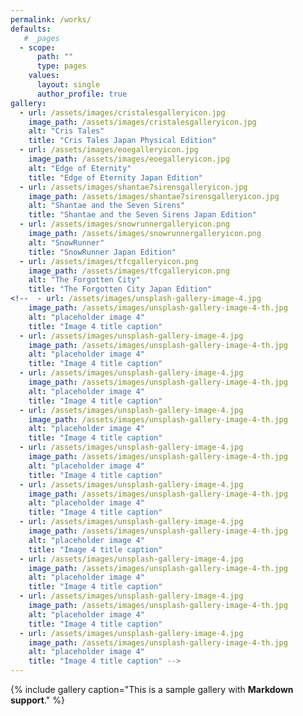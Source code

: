 ```yaml
---
permalink: /works/
defaults:
   # _pages
  - scope:
      path: ""
      type: pages
    values:
      layout: single
      author_profile: true
gallery:
  - url: /assets/images/cristalesgalleryicon.jpg
    image_path: /assets/images/cristalesgalleryicon.jpg
    alt: "Cris Tales"
    title: "Cris Tales Japan Physical Edition"
  - url: /assets/images/eoegalleryicon.jpg
    image_path: /assets/images/eoegalleryicon.jpg
    alt: "Edge of Eternity"
    title: "Edge of Eternity Japan Edition"
  - url: /assets/images/shantae7sirensgalleryicon.jpg
    image_path: /assets/images/shantae7sirensgalleryicon.jpg
    alt: "Shantae and the Seven Sirens"
    title: "Shantae and the Seven Sirens Japan Edition"
  - url: /assets/images/snowrunnergalleryicon.png
    image_path: /assets/images/snowrunnergalleryicon.png
    alt: "SnowRunner"
    title: "SnowRunner Japan Edition"
  - url: /assets/images/tfcgalleryicon.png
    image_path: /assets/images/tfcgalleryicon.png
    alt: "The Forgotten City"
    title: "The Forgotten City Japan Edition"
<!--  - url: /assets/images/unsplash-gallery-image-4.jpg
    image_path: /assets/images/unsplash-gallery-image-4-th.jpg
    alt: "placeholder image 4"
    title: "Image 4 title caption"
  - url: /assets/images/unsplash-gallery-image-4.jpg
    image_path: /assets/images/unsplash-gallery-image-4-th.jpg
    alt: "placeholder image 4"
    title: "Image 4 title caption"
  - url: /assets/images/unsplash-gallery-image-4.jpg
    image_path: /assets/images/unsplash-gallery-image-4-th.jpg
    alt: "placeholder image 4"
    title: "Image 4 title caption"
  - url: /assets/images/unsplash-gallery-image-4.jpg
    image_path: /assets/images/unsplash-gallery-image-4-th.jpg
    alt: "placeholder image 4"
    title: "Image 4 title caption"
  - url: /assets/images/unsplash-gallery-image-4.jpg
    image_path: /assets/images/unsplash-gallery-image-4-th.jpg
    alt: "placeholder image 4"
    title: "Image 4 title caption"
  - url: /assets/images/unsplash-gallery-image-4.jpg
    image_path: /assets/images/unsplash-gallery-image-4-th.jpg
    alt: "placeholder image 4"
    title: "Image 4 title caption"
  - url: /assets/images/unsplash-gallery-image-4.jpg
    image_path: /assets/images/unsplash-gallery-image-4-th.jpg
    alt: "placeholder image 4"
    title: "Image 4 title caption"
  - url: /assets/images/unsplash-gallery-image-4.jpg
    image_path: /assets/images/unsplash-gallery-image-4-th.jpg
    alt: "placeholder image 4"
    title: "Image 4 title caption"
  - url: /assets/images/unsplash-gallery-image-4.jpg
    image_path: /assets/images/unsplash-gallery-image-4-th.jpg
    alt: "placeholder image 4"
    title: "Image 4 title caption"
  - url: /assets/images/unsplash-gallery-image-4.jpg
    image_path: /assets/images/unsplash-gallery-image-4-th.jpg
    alt: "placeholder image 4"
    title: "Image 4 title caption" -->
---
```


{% include gallery caption="This is a sample gallery with **Markdown support**." %}
